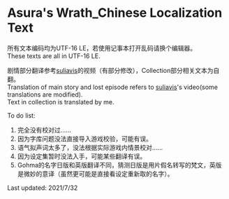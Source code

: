 # Asura's Wrath_Chinese Localization Text

所有文本编码均为UTF-16 LE，若使用记事本打开乱码请换个编辑器。  
These texts are all in UTF-16 LE.

剧情部分翻译参考[suliavis](http://i.youku.com/u/UMTExOTcyNjE2)的视频（有部分修改），Collection部分相关文本为自翻。  
Translation of main story and lost episode refers to [suliavis](http://i.youku.com/u/UMTExOTcyNjE2)'s video(some translations are modified).  
Text in collection is translated by me.

To do list:
1. 完全没有校对过……
2. 因为字库问题没法直接导入游戏校验，可能有误。
3. 语气拟声词太多了，没法根据实际游戏内情景校对……
4. 因为设定集暂时没法入手，可能某些翻译有误。
5. Gohma的名字日版和英版翻译不同，猜测日版是用片假名转写的梵文，英版是微妙的意译（虽然更可能是直接看设定重新取的名字）。

Last updated: 2021/7/32
